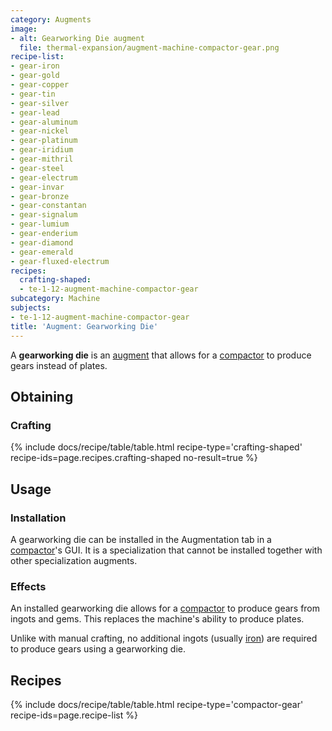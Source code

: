```yaml
---
category: Augments
image:
- alt: Gearworking Die augment
  file: thermal-expansion/augment-machine-compactor-gear.png
recipe-list:
- gear-iron
- gear-gold
- gear-copper
- gear-tin
- gear-silver
- gear-lead
- gear-aluminum
- gear-nickel
- gear-platinum
- gear-iridium
- gear-mithril
- gear-steel
- gear-electrum
- gear-invar
- gear-bronze
- gear-constantan
- gear-signalum
- gear-lumium
- gear-enderium
- gear-diamond
- gear-emerald
- gear-fluxed-electrum
recipes:
  crafting-shaped:
  - te-1-12-augment-machine-compactor-gear
subcategory: Machine
subjects:
- te-1-12-augment-machine-compactor-gear
title: 'Augment: Gearworking Die'
---
```


A **gearworking die** is an [augment](../augments/) that
allows for a [compactor](../compactor/) to produce gears
instead of plates.


Obtaining
---------

### Crafting
{% include docs/recipe/table/table.html recipe-type='crafting-shaped' recipe-ids=page.recipes.crafting-shaped no-result=true %}


Usage
-----

### Installation
A gearworking die can be installed in the Augmentation tab in a
[compactor](../compactor/)'s GUI. It is a specialization that cannot be
installed together with other specialization augments.

### Effects
An installed gearworking die allows for a
[compactor](../compactor/) to produce gears from ingots and
gems. This replaces the machine's ability to produce plates.

Unlike with manual crafting, no additional ingots (usually
[iron](https://minecraft.gamepedia.com/Iron_Ingot)) are required to produce
gears using a gearworking die.


Recipes
-------

{% include docs/recipe/table/table.html recipe-type='compactor-gear' recipe-ids=page.recipe-list %}
